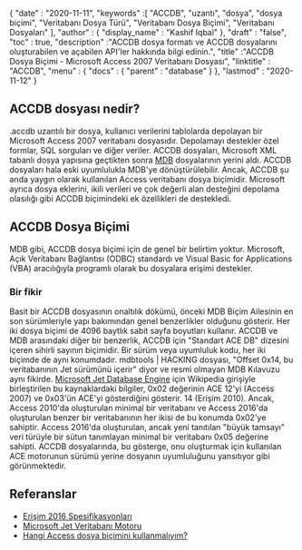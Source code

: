 {
  "date" : "2020-11-11",
  "keywords" :[ "ACCDB", "uzantı", "dosya", "dosya biçimi", "Veritabanı Dosya Türü", "Veritabanı Dosya Biçimi", "Veritabanı Dosyaları" ],
  "author" : {
    "display_name" : "Kashif Iqbal"
},
  "draft" : "false",
  "toc" : true,
  "description" :"ACCDB dosya formatı ve ACCDB dosyalarını oluşturabilen ve açabilen API'ler hakkında bilgi edinin.",
  "title" :"ACCDB Dosya Biçimi - Microsoft Access 2007 Veritabanı Dosyası",
  "linktitle" : "ACCDB",
  "menu" : {
    "docs" : {
      "parent" : "database"
}
},
  "lastmod" : "2020-11-12"
}

## ACCDB dosyası nedir?

.accdb uzantılı bir dosya, kullanıcı verilerini tablolarda depolayan bir Microsoft Access 2007 veritabanı dosyasıdır. Depolamayı destekler özel formlar, SQL sorguları ve diğer veriler. ACCDB dosyaları, Microsoft XML tabanlı dosya yapısına geçtikten sonra [MDB](/tr/database/mdb/) dosyalarının yerini aldı. ACCDB dosyaları hala eski uyumlulukla MDB'ye dönüştürülebilir. Ancak, ACCDB şu anda yaygın olarak kullanılan Access veritabanı dosya biçimidir. Microsoft ayrıca dosya eklerini, ikili verileri ve çok değerli alan desteğini depolama olasılığı gibi ACCDB biçimindeki ek özellikleri de destekledi.

## ACCDB Dosya Biçimi

MDB gibi, ACCDB dosya biçimi için de genel bir belirtim yoktur. Microsoft, Açık Veritabanı Bağlantısı (ODBC) standardı ve Visual Basic for Applications (VBA) aracılığıyla programlı olarak bu dosyalara erişimi destekler.

### Bir fikir

Basit bir ACCDB dosyasının onaltılık dökümü, önceki MDB Biçim Ailesinin en son sürümleriyle yapı bakımından genel benzerlikler olduğunu gösterir. Her iki dosya biçimi de 4096 baytlık sabit sayfa boyutları kullanır. ACCDB ve MDB arasındaki diğer bir benzerlik, ACCDB için "Standart ACE DB" dizesini içeren sihirli sayının biçimidir. Bir sürüm veya uyumluluk kodu, her iki biçimde de aynı konumdadır. mdbtools | HACKING dosyası, "Offset 0x14, bu veritabanının Jet sürümünü içerir" diyor ve resmi olmayan MDB Kılavuzu aynı fikirde. [Microsoft Jet Database Engine](https://en.wikipedia.org/wiki/Microsoft_Jet_Database_Engine) için Wikipedia girişiyle birleştirilen bu kaynaklardaki bilgiler, 0x02 değerinin ACE 12'yi (Access 2007) ve 0x03'ün ACE'yi gösterdiğini gösterir. 14 (Erişim 2010). Ancak, Access 2010'da oluşturulan minimal bir veritabanı ve Access 2016'da oluşturulan benzer bir veritabanının her ikisi de bu konumda 0x02'ye sahiptir. Access 2016'da oluşturulan, ancak yeni tanıtılan "büyük tamsayı" veri türüyle bir sütun tanımlayan minimal bir veritabanı 0x05 değerine sahipti. ACCDB dosyalarında, bu gösterge, onu oluşturmak için kullanılan ACE motorunun sürümü yerine dosyanın uyumluluğunu yansıtıyor gibi görünmektedir.

## Referanslar

* [Erişim 2016 Spesifikasyonları](https://support.microsoft.com/en-us/office/access-specifications-0cf3c66f-9cf2-4e32-9568-98c1025bb47c)
* [Microsoft Jet Veritabanı Motoru](https://en.wikipedia.org/wiki/Microsoft_Jet_Database_Engine)
* [Hangi Access dosya biçimini kullanmalıyım?](https://support.microsoft.com/en-us/office/which-access-file-format-should-i-use-012d9ab3-d14c-479e-b617-be66f9070b41)
